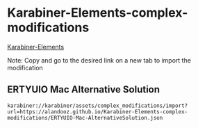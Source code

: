 # Karabiner-Elements-complex-modifications 
[Karabiner-Elements](https://karabiner-elements.pqrs.org/)

Note: Copy and go to the desired link on a new tab to import the modification

## ERTYUIO Mac Alternative Solution
``karabiner://karabiner/assets/complex_modifications/import?url=https://alandooz.github.io/Karabiner-Elements-complex-modifications/ERTYUIO-Mac-AlternativeSolution.json``
